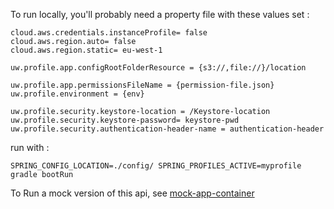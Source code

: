 
To run locally, you'll probably need a property file with these values set : 

```
cloud.aws.credentials.instanceProfile= false
cloud.aws.region.auto= false
cloud.aws.region.static= eu-west-1

uw.profile.app.configRootFolderResource = {s3://,file://}/location

uw.profile.app.permissionsFileName = {permission-file.json}
uw.profile.environment = {env}

uw.profile.security.keystore-location = /Keystore-location
uw.profile.security.keystore-password= keystore-pwd
uw.profile.security.authentication-header-name = authentication-header

```

run with : 

```
SPRING_CONFIG_LOCATION=./config/ SPRING_PROFILES_ACTIVE=myprofile gradle bootRun
```



To Run a mock version of this api, see [mock-app-container](mockAppContainer/README.md)
